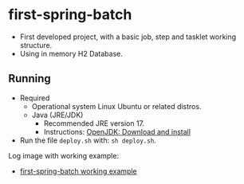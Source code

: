 # first-spring-batch
- First developed project, with a basic job, step and tasklet working structure.
- Using in memory H2 Database.

## Running
- Required
    - Operational system Linux Ubuntu or related distros.
    - Java (JRE/JDK)
        - Recommended JRE version 17.
        - Instructions: [OpenJDK: Download and install](https://openjdk.org/install/)
- Run the file `deploy.sh` with: `sh deploy.sh`.

Log image with working example:
- [first-spring-batch working example](https://imgur.com/a/J7DsfVl)